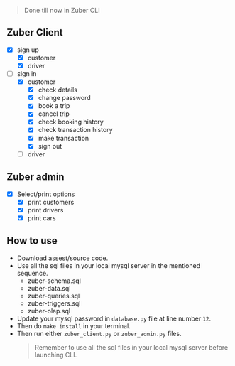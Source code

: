> Done till now in Zuber CLI
## Zuber Client
- [x] sign up
  - [x] customer
  - [x] driver
- [ ] sign in
    - [x] customer
        - [x] check details
        - [x] change password
        - [x] book a trip
        - [x] cancel trip
        - [x] check booking history
        - [x] check transaction history
        - [x] make transaction 
        - [x] sign out
    - [ ] driver
## Zuber admin
- [x] Select/print options
    - [x] print customers
    - [x] print drivers
    - [x] print cars
## How to use
- Download assest/source code.
- Use all the sql files in your local mysql server in the mentioned sequence.
  - zuber-schema.sql
  - zuber-data.sql
  - zuber-queries.sql
  - zuber-triggers.sql
  - zuber-olap.sql
- Update your mysql password in `database.py` file at line number `12`.
- Then do `make install` in your terminal.
- Then run either `zuber_client.py` or `zuber_admin.py` files.
  > Remember to use all the sql files in your local mysql server before launching CLI.
